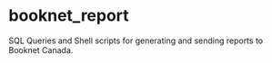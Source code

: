 # booknet_report
SQL Queries and Shell scripts for generating and sending reports to Booknet Canada.
